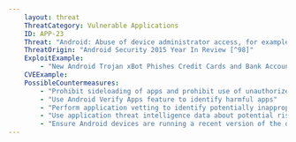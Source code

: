 ```yaml
---
    layout: threat
    ThreatCategory: Vulnerable Applications
    ID: APP-23
    Threat: "Android: Abuse of device administrator access, for example to lock the user out of his or her own device or wipe the device contents (Ransomware technique)"
    ThreatOrigin: "Android Security 2015 Year In Review [^98]"
    ExploitExample:
        - "New Android Trojan xBot Phishes Credit Cards and Bank Accounts, Encrypts Devices for Ransom [^96]"
    CVEExample:
    PossibleCountermeasures:
        - "Prohibit sideloading of apps and prohibit use of unauthorized app stores"
        - "Use Android Verify Apps feature to identify harmful apps"
        - "Perform application vetting to identify potentially inappropriate behaviors by apps including requests for device administrator access"
        - "Use application threat intelligence data about potential risks associated with apps installed on devices"
        - "Ensure Android devices are running a recent version of the operating system, and ensure that devices have their screen locks enabled with a PIN/password already set, because starting in Android N, device administrator apps can no longer change the device PIN/password when one is already set, as described in https://developer.android.com/preview/behavior-changes.html and at 44:20 of https://www.youtube.com/watch?v=XZzLjllizYs"
---
```

